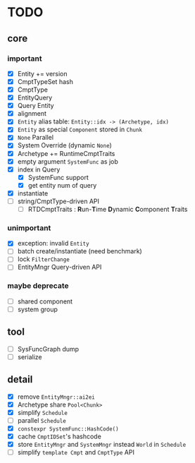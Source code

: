 # TODO

## core

### important

- [x] Entity += version
- [x] CmptTypeSet hash
- [x] CmptType
- [x] EntityQuery
- [x] Query Entity
- [x] alignment
- [x] `Entity` alias table: `Entity::idx -> (Archetype, idx)`
- [x] `Entity` as special `Component` stored in `Chunk`
- [x] `None` Parallel
- [x] System Override (dynamic `None`)
- [x] Archetype += RuntimeCmptTraits
- [x] empty argument `SystemFunc` as job
- [x] index in Query
    - [x] SystemFunc support
    - [x] get entity num of query
- [x] instantiate
- [ ] string/CmptType-driven API
    - [ ] RTDCmptTraits : **R**un-**T**ime **D**ynamic **C**omponent **T**raits

### unimportant

- [x] exception: invalid `Entity`
- [ ] batch create/instantiate (need benchmark)
- [ ] lock `FilterChange`
- [ ] EntityMngr Query-driven API

### maybe deprecate

- [ ] shared component
- [ ] system group

## tool

- [ ] SysFuncGraph dump
- [ ] serialize

## detail

- [x] remove `EntityMngr::ai2ei`
- [x] Archetype share `Pool<Chunk>`
- [x] simplify `Schedule`
- [ ] parallel `Schedule`
- [x] `constexpr SystemFunc::HashCode()`
- [x] cache `CmptIDSet`'s hashcode
- [x] store `EntityMngr` and `SystemMngr` instead `World` in `Schedule`
- [ ] simplify `template Cmpt` and `CmptType` API